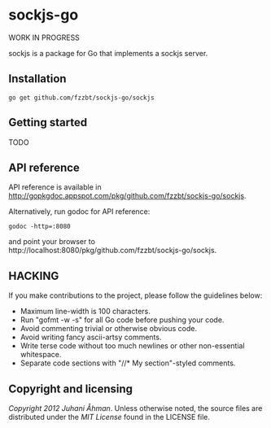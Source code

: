 sockjs-go
=========

WORK IN PROGRESS

sockjs is a package for Go that implements a sockjs server.

## Installation

    go get github.com/fzzbt/sockjs-go/sockjs


## Getting started

TODO

## API reference

API reference is available in http://gopkgdoc.appspot.com/pkg/github.com/fzzbt/sockjs-go/sockjs.

Alternatively, run godoc for API reference:

	godoc -http=:8080

and point your browser to http://localhost:8080/pkg/github.com/fzzbt/sockjs-go/sockjs.


## HACKING

If you make contributions to the project, please follow the guidelines below:

*  Maximum line-width is 100 characters.
*  Run "gofmt -w -s" for all Go code before pushing your code. 
*  Avoid commenting trivial or otherwise obvious code.
*  Avoid writing fancy ascii-artsy comments. 
*  Write terse code without too much newlines or other non-essential whitespace.
*  Separate code sections with "//* My section"-styled comments.


## Copyright and licensing

*Copyright 2012 Juhani Åhman*. 
Unless otherwise noted, the source files are distributed under the
*MIT License* found in the LICENSE file.
